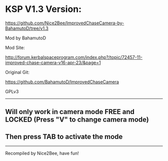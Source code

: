 # KSP V1.3 Version:
https://github.com/Nice2Bee/ImprovedChaseCamera-by-BahamutoD/tree/v1.3


Mod by BahamutoD

Mod Site: 


http://forum.kerbalspaceprogram.com/index.php?/topic/72457-11-improved-chase-camera-v16-apr-23/&page=1


Original Git: 

https://github.com/BahamutoD/ImprovedChaseCamera

GPLv3 


*********************************************************



## Will only work in camera mode FREE and LOCKED (Press "V" to change camera mode)
## Then press TAB to activate the mode



*********************************************************


Recompiled by Nice2Bee, have fun!
 
